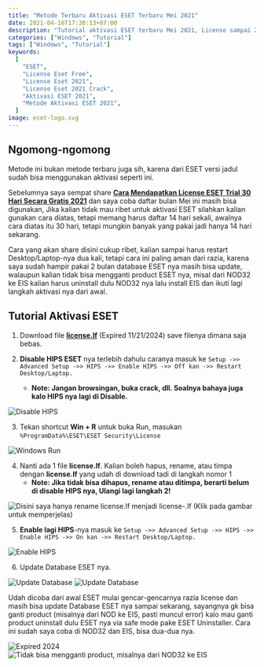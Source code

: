 ```yaml
---
title: "Metode Terbaru Aktivasi ESET Terbaru Mei 2021"
date: 2021-04-16T17:30:13+07:00
description: "Tutorial aktivasi ESET terbaru Mei 2021, License sampai 2024"
categories: ["Windows", "Tutorial"]
tags: ["Windows", "Tutorial"]
keywords:
  [
    "ESET",
    "License Eset Free",
    "License Eset 2021",
    "License Eset 2021 Crack",
    "Aktivasi ESET 2021",
    "Metode Aktivasi ESET 2021",
  ]
image: eset-logo.svg
---
```


## Ngomong-ngomong

Metode ini bukan metode terbaru juga sih, karena dari ESET versi jadul sudah bisa menggunakan aktivasi seperti ini.

Sebelumnya saya sempat share **[Cara Mendapatkan License ESET Trial 30 Hari Secara Gratis 2021](/cara-mendapatkan-license-eset-trial-30-hari-secara-gratis-2021/)** dan saya coba daftar bulan Mei ini masih bisa digunakan, Jika kalian tidak mau ribet untuk aktivasi ESET silahkan kalian gunakan cara diatas, tetapi memang harus daftar 14 hari sekali, awalnya cara diatas itu 30 hari, tetapi mungkin banyak yang pakai jadi hanya 14 hari sekarang.

Cara yang akan share disini cukup ribet, kalian sampai harus restart Desktop/Laptop-nya dua kali, tetapi cara ini paling aman dari razia, karena saya sudah hampir pakai 2 bulan database ESET nya masih bisa update, walaupun kalian tidak bisa mengganti product ESET nya, misal dari NOD32 ke EIS kalian harus uninstall dulu NOD32 nya lalu install EIS dan ikuti lagi langkah aktivasi nya dari awal.

## Tutorial Aktivasi ESET

1. Download file **[license.lf](https://firebasestorage.googleapis.com/v0/b/rmdhnreza.appspot.com/o/Files%2Flicense.lf?alt=media&token=dfec78d3-c830-4aa9-ac1a-4e768a3192ab)** (Expired 11/21/2024) save filenya dimana saja bebas.

2. **Disable HIPS ESET** nya terlebih dahulu caranya masuk ke `Setup ->> Advanced Setup ->> HIPS ->> Enable HIPS ->> Off kan ->> Restart Desktop/Laptop.`
   - **Note: Jangan browsingan, buka crack, dll. Soalnya bahaya juga kalo HIPS nya lagi di Disable.**

![Disable HIPS](1.png)

3. Tekan shortcut **Win + R** untuk buka Run, masukan `%ProgramData%\ESET\ESET Security\License`

![Windows Run](2.png)

4. Nanti ada 1 file **license.lf**. Kalian boleh hapus, rename, atau timpa dengan **license.lf** yang udah di download tadi di langkah nomor 1
   - **Note: Jika tidak bisa dihapus, rename atau ditimpa, berarti belum di disable HIPS nya, Ulangi lagi langkah 2!**

![Disini saya hanya rename license.lf menjadi license-.lf (Klik pada gambar untuk memperjelas)](3.png)

5. **Enable lagi HIPS**-nya masuk ke `Setup ->> Advanced Setup ->> HIPS ->> Enable HIPS ->> On kan ->> Restart Desktop/Laptop.`

![Enable HIPS](4.png)

6. Update Database ESET nya.

![Update Database](7.png) ![Update Database](8.png)

Udah dicoba dari awal ESET mulai gencar-gencarnya razia license dan masih bisa update Database ESET nya sampai sekarang, sayangnya gk bisa ganti product (misalnya dari NOD ke EIS, pasti muncul error) kalo mau ganti product uninstall dulu ESET nya via safe mode pake ESET Uninstaller. Cara ini sudah saya coba di NOD32 dan EIS, bisa dua-dua nya.

![Expired 2024](5.png) ![Tidak bisa mengganti product, misalnya dari NOD32 ke EIS](6.png)
